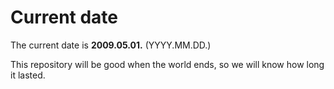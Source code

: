 # Current date

The current date is **2009.05.01.** (YYYY.MM.DD.)

This repository will be good when the world ends, so we will know how long it lasted.
